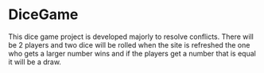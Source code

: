 # DiceGame
This dice game project is developed majorly to resolve conflicts. There will be 2 players and two dice will be rolled when the site is refreshed the one who gets a larger number wins and if the players get a number that is equal it will be a draw.
